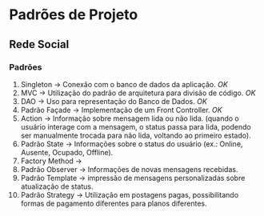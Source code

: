 # Padrões de Projeto

## Rede Social

### Padrões

1. Singleton -> Conexão com o banco de dados da aplicação. *OK*
1. MVC -> Utilização do padrão de arquitetura para divisão de código. *OK*
1. DAO -> Uso para representação do Banco de Dados. *OK*
1. Padrão Façade -> Implementação de um Front Controller. *OK*
1. Action -> Informação sobre mensagem lida ou não lida. (quando o usuário interage com a mensagem, o status passa para lida, podendo ser manualmente trocada para não lida, voltando ao primeiro estado).
1. Padrão State -> Informações sobre o status do usuário (ex.: Online, Ausente, Ocupado, Offline).
1. Factory Method ->
1. Padrão Observer -> Informações de novas mensagens recebidas.
1. Padrão Template -> impressão de mensagens personalizadas sobre atualização de status.
1. Padrão Strategy -> Utilização em postagens pagas, possibilitando formas de pagamento diferentes para planos diferentes.
